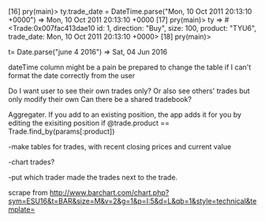 [16] pry(main)> ty.trade_date = DateTime.parse("Mon, 10 Oct 2011 20:13:10 +0000")
=> Mon, 10 Oct 2011 20:13:10 +0000
[17] pry(main)> ty
=> #<Trade:0x007fac413dae10
 id: 1,
 direction: "Buy",
 size: 100,
 product: "TYU6",
 trade_date: Mon, 10 Oct 2011 20:13:10 +0000>
[18] pry(main)>

t= Date.parse("june 4 2016")
=> Sat, 04 Jun 2016

dateTime column might be a pain
be prepared to change the table
if I can't format the date correctly from the user

Do I want user to see their own trades only?
Or also see others' trades but only modify their own
Can there be a shared tradebook?

Aggregater. If you add to an existing position, the app adds it for you by editing the exisiting position
if @trade.product == Trade.find_by(params[:product])

-make tables for trades, with recent closing prices and current value

-chart trades?

-put which trader made the trades next to the trade.




scrape from http://www.barchart.com/chart.php?sym=ESU16&t=BAR&size=M&v=2&g=1&p=I:5&d=L&qb=1&style=technical&template=
